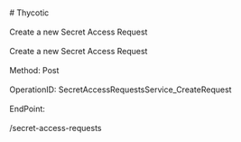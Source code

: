 <br>#     Thycotic</br>
<br>Create a new Secret Access Request</br>
<br>Create a new Secret Access Request</br>
<br>Method: Post</br>
<br>OperationID: SecretAccessRequestsService_CreateRequest</br>
<br>EndPoint:</br>
<br>/secret-access-requests</br>

